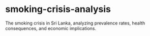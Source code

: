 # smoking-crisis-analysis
The smoking crisis in Sri Lanka, analyzing prevalence rates, health consequences, and economic implications.
